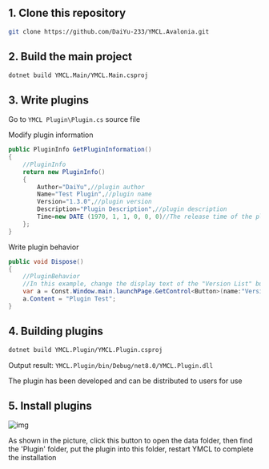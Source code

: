 ## 1. Clone this repository

```bash
git clone https://github.com/DaiYu-233/YMCL.Avalonia.git
```

## 2. Build the main project

```bash
dotnet build YMCL.Main/YMCL.Main.csproj
```

## 3. Write plugins

Go to `YMCL Plugin\Plugin.cs`   source file

Modify plugin information

```csharp
public PluginInfo GetPluginInformation()
{
    //PluginInfo
    return new PluginInfo()
    {
        Author="DaiYu",//plugin author
        Name="Test Plugin",//plugin name
        Version="1.3.0",//plugin version
        Description="Plugin Description",//plugin description
        Time=new DATE (1970, 1, 1, 0, 0, 0)//The release time of the plugin
    };
}
```

Write plugin behavior

```csharp
public void Dispose()
{
    //PluginBehavior
    //In this example, change the display text of the "Version List" button on the main interface to "Plugin Test". The specific method can be found by browsing the source code
    var a = Const.Window.main.launchPage.GetControl<Button>(name:"VersionListBtn");
    a.Content = "Plugin Test";
}
```

## 4. Building plugins

````bash
dotnet build YMCL.Plugin/YMCL.Plugin.csproj
````

Output result: `YMCL.Plugin/bin/Debug/net8.0/YMCL.Plugin.dll`

The plugin has been developed and can be distributed to users for use

## 5. Install plugins

![img](https://pic.daiyu.fun/pic/2024/202407220914001.png)

As shown in the picture, click this button to open the data folder, then find the 'Plugin' folder, put the plugin into this folder, restart YMCL to complete the installation